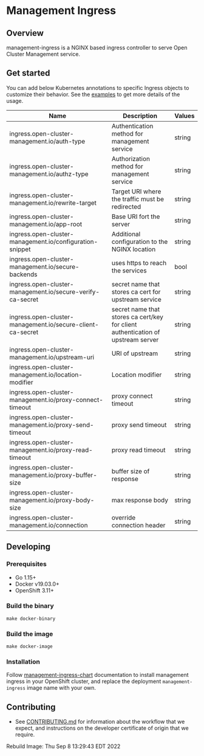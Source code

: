 # Management Ingress

## Overview
management-ingress is a NGINX based ingress controller to serve Open Cluster Management service.

## Get started
You can add below Kubernetes annotations to specific Ingress objects to customize their behavior. See the [examples](examples) to get more details of the usage.

| Name | Description | Values |
| --- | --- | --- |
| ingress.open-cluster-management.io/auth-type | Authentication method for management service | string |
| ingress.open-cluster-management.io/authz-type | Authorization method for management service | string |
| ingress.open-cluster-management.io/rewrite-target | Target URI where the traffic must be redirected | string |
| ingress.open-cluster-management.io/app-root | Base URI fort the server | string |
| ingress.open-cluster-management.io/configuration-snippet | Additional configuration to the NGINX location | string |
| ingress.open-cluster-management.io/secure-backends | uses https to reach the services | bool |
| ingress.open-cluster-management.io/secure-verify-ca-secret | secret name that stores ca cert for upstream service | string |
| ingress.open-cluster-management.io/secure-client-ca-secret | secret name that stores ca cert/key for client authentication of upstream server | string |
| ingress.open-cluster-management.io/upstream-uri | URI of upstream | string |
| ingress.open-cluster-management.io/location-modifier | Location modifier | string |
| ingress.open-cluster-management.io/proxy-connect-timeout | proxy connect timeout | string |
| ingress.open-cluster-management.io/proxy-send-timeout | proxy send timeout | string |
| ingress.open-cluster-management.io/proxy-read-timeout | proxy read timeout | string |
| ingress.open-cluster-management.io/proxy-buffer-size | buffer size of response | string |
| ingress.open-cluster-management.io/proxy-body-size | max response body | string |
| ingress.open-cluster-management.io/connection | override connection header | string |

## Developing
### Prerequisites
- Go 1.15+
- Docker v19.03.0+
- OpenShift 3.11+

### Build the binary
```shell
make docker-binary
```

### Build the image
```shell
make docker-image
```

### Installation
Follow [management-ingress-chart](https://github.com/stolostron/management-ingress-chart) documentation to install management ingress in your OpenShift cluster, and replace the deployment `management-ingress` image name with your own.

## Contributing
* See [CONTRIBUTING.md](CONTRIBUTING.md) for information about the workflow that we expect, and instructions on the developer certificate of origin that we require.

Rebuild Image: Thu Sep  8 13:29:43 EDT 2022
